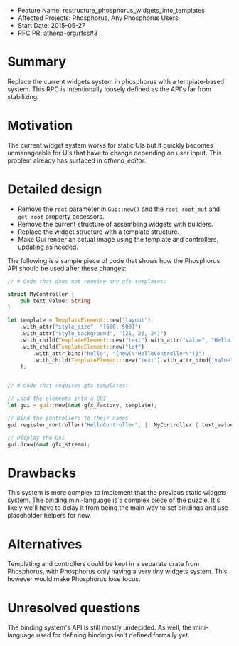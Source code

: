 - Feature Name: restructure_phosphorus_widgets_into_templates
- Affected Projects: Phosphorus, Any Phosphorus Users
- Start Date: 2015-05-27
- RFC PR: [athena-org/rfcs#3](https://github.com/athena-org/rfcs/pull/3)

# Summary

Replace the current widgets system in phosphorus with a template-based system.
This RPC is intentionally loosely defined as the API's far from stabilizing.

# Motivation

The current widget system works for static UIs but it quickly becomes unmanageable for UIs that have to change depending on user input. This problem already has surfaced in *athena_editor*.

# Detailed design

- Remove the `root` parameter in `Gui::new()` and the `root`, `root_mut` and `get_root` property accessors.
- Remove the current structure of assembling widgets with builders.
- Replace the widget structure with a template structure.
- Make Gui render an actual image using the template and controllers, updating as needed.

The following is a sample piece of code that shows how the Phosphorus API should be used after these changes:

```Rust
// # Code that does not require any gfx templates:

struct MyController {
    pub text_value: String
}

let template = TemplateElement::new("layout")
    .with_attr("style_size", "[600, 500]")
    .with_attr("style_background", "[21, 23, 24]")
    .with_child(TemplateElement::new("text").with_attr("value", "Hello world!"))
    .with_child(TemplateElement::new("let")
        .with_attr_bind("hello", "{new(\"HelloController\")}")
        .with_child(TemplateElement::new("text").with_attr_bind("value", "{hello.text}"))
    );


// # Code that requires gfx templates:

// Load the elements into a GUI
let gui = gui::new(&mut gfx_factory, template);

// Bind the controllers to their names
gui.register_controller("HelloController", || MyController { text_value: String::from("Test!") });

// Display the Gui
gui.draw(&mut gfx_stream);
```

# Drawbacks

This system is more complex to implement that the previous static widgets system.
The binding mini-language is a complex piece of the puzzle. It's likely we'll have
to delay it from being the main way to set bindings and use placeholder helpers
for now.

# Alternatives

Templating and controllers could be kept in a separate crate from Phosphorus, with
Phosphorus only having a very tiny widgets system. This however would make Phosphorus
lose focus.

# Unresolved questions

The binding system's API is still mostly undecided. As well, the mini-language used
for defining bindings isn't defined formally yet.
